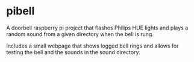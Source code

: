 # pibell
A doorbell raspberry pi project that flashes Philips HUE lights and plays a random sound from a given directory when the bell is rung. 

Includes a small webpage that shows logged bell rings and allows for testing the bell and the sounds in the sound directory. 
